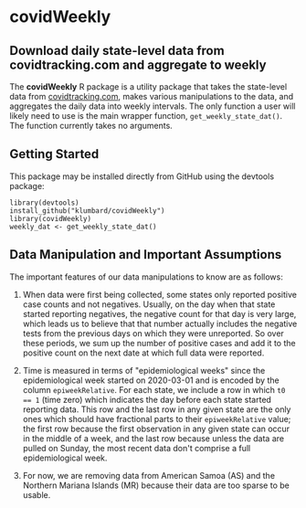 # covidWeekly

## Download daily state-level data from covidtracking.com and aggregate to weekly

The **covidWeekly** R package is a utility package that takes the state-level data from [covidtracking.com](https://covidtracking.com), makes various manipulations to the data, and aggregates the daily data into weekly intervals. The only function a user will likely need to use is the main wrapper function, `get_weekly_state_dat()`. The function currently takes no arguments.

## Getting Started
This package may be installed directly from GitHub using the devtools package:
```
library(devtools)
install_github("klumbard/covidWeekly") 
library(covidWeekly)
weekly_dat <- get_weekly_state_dat()
```

## Data Manipulation and Important Assumptions
The important features of our data manipulations to know are as follows:
1. When data were first being collected, some states only reported positive case counts and not negatives. Usually, on the day when that state started reporting negatives, the negative count for that day is very large, which leads us to believe that that number actually includes the negative tests from the previous days on which they were unreported. So over these periods, we sum up the number of positive cases and add it to the positive count on the next date at which full data were reported.

2. Time is measured in terms of "epidemiological weeks" since the epidemiological week started on 2020-03-01 and is encoded by the column `epiweekRelative`. For each state, we include a row in which `t0 == 1` (time zero) which indicates the day before each state started reporting data. This row and the last row in any given state are the only ones which should have fractional parts to their `epiweekRelative` value; the first row because the first observation in any given state can occur in the middle of a week, and the last row because unless the data are pulled on Sunday, the most recent data don't comprise a full epidemiological week.

3. For now, we are removing data from American Samoa (AS) and the Northern Mariana Islands (MR) because their data are too sparse to be usable.
